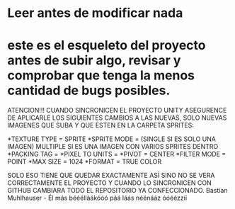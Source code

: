 Leer antes de modificar nada
==========
este es el esqueleto del proyecto antes de subir algo, revisar y comprobar que tenga la menos cantidad de bugs posibles.
==========

ATENCION!!!
CUANDO SINCRONICEN EL PROYECTO UNITY ASEGURENCE DE APLICARLE LOS SIGUIENTES CAMBIOS A LAS NUEVAS, SOLO NUEVAS IMAGENES QUE SUBA Y QUE ESTEN EN LA CARPETA SPRITES:

*TEXTURE TYPE = SPRITE
*SPRITE MODE = (SINGLE SI ES SOLO UNA IMAGEN) MULTIPLE SI ES UNA IMAGEN CON VARIOS SPRITES DENTRO
*PACKING TAG = 
*PIXEL TO UNITS = 
*PIVOT = CENTER
*FILTER MODE = POINT
*MAX SIZE = 1024
*FORMAT  = TRUE COLOR

SOLO ESO TIENE QUE QUEDAR EXACTAMENTE ASÍ SINO NO SE VERA CORRECTAMENTE EL PROYECTO Y CUANDO LO SINCRONICEN CON GITHUB CAMBIARA TODO EL REPOSITORIO YA CONFECCIONADO.
Bastian Muhlhauser - Él más bééélláákóóó páá láás néénááz óóéézzíí
